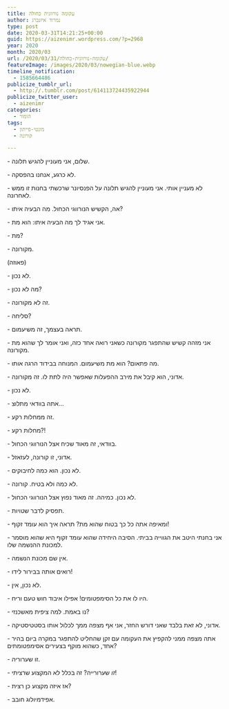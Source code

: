 ```yaml
---
title: עקומה נורווגית כחולה
author: נמרוד איזנברג
type: post
date: 2020-03-31T14:21:25+00:00
guid: https://aizenimr.wordpress.com/?p=2968
year: 2020
month: 2020/03
url: /2020/03/31/עקומה-נורווגית-כחולה/
featureImage: /images/2020/03/nowegian-blue.webp
timeline_notification:
  - 1585664486
publicize_tumblr_url:
  - http://.tumblr.com/post/614113724435922944
publicize_twitter_user:
  - aizenimr
categories:
  - הומור
tags:
  - מונטי-פייתון
  - קורונה

---
```

\- שלום, אני מעוניין להגיש תלונה.

\- לא כרגע, אנחנו בהפסקה.

\- לא מעניין אותי. אני מעוניין להגיש תלונה על הפנסיונר שרכשתי בחנות זו ממש לאחרונה.

\- אה, הקשיש הנורווגי הכחול. מה הבעיה איתו?

\- אני אגיד לך מה הבעיה איתו: הוא מת.

\- מת?

\- מקורונה.

(פאוזה)

\- לא נכון.

\- מה לא נכון?

\- זה לא מקורונה.

\- סליחה?

\- תראה בעצמך, זה משיעמום.

\- אני מזהה קשיש שהתפגר מקורונה כשאני רואה אחד כזה, ואני אומר לך שהוא מת מקורונה.

\- מה פתאום? הוא מת משיעמום. המנוחה בבידוד הרגה אותו.

\- אדוני, הוא קיבל את מירב ההפעלות שאפשר היה לתת לו. זה מקורונה.

\- לא נכון.

\- אתה בוודאי מתלוצ…

\- זה ממחלות רקע.

\- מחלות רקע?!

\- בוודאי, זה מאוד שכיח אצל הנורווגי הכחול.

\- אדוני, זו קורונה, לעזאזל.

\- לא נכון. הוא כמה לחיבוקים.

\- לא כמה ולא בטיח. קורונה.

\- לא נכון. כמיהה. זה מאוד נפוץ אצל הנורווגי הכחול.

\- תפסיק לדבר שטויות.

\- ומאיפה אתה כל כך בטוח שהוא מת? תראה איך הוא עומד זקוף!

\- אני בחנתי היטב את הגווייה בביתי. הסיבה היחידה שהוא עומד זקוף היא שהוא מוסמר למכונת ההנשמה שלו.

\- אין שם מכונת הנשמה.

\- רואים אותה בבירור לידו!

\- לא נכון, אין.

\- היו לו את כל הסימפטומים! אפילו איבוד חוש טעם וריח.

\- נו באמת. למה ציפית מאשכנזי?

\- אדוני, לא זאת בלבד שאני דורש החזר, אני אף מצפה ממך לכלול אותו בסטטיסטיקה.

\- אתה מצפה ממני להקפיץ את העקומה עם זקן שהחליט להתפגר במקרה ביום בהיר אחד, כשהוא מוקף בצעירים אסימפטומתים?

\- זו שערוריה.

\- _זו_ שערורייה? זה בכלל לא המקצוע שרציתי!

\- אז איזה מקצוע כן רצית?

\- אפידמיולוג חובב.